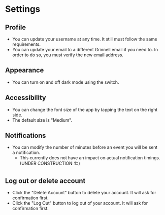 # Settings

## Profile

- You can update your username at any time. It still must follow the same requirements.
- You can update your email to a different Grinnell email if you need to. In order to do so, you must verify the new email address.

## Appearance

- You can turn on and off dark mode using the switch.

## Accessibility

- You can change the font size of the app by tapping the text on the right side.
- The default size is "Medium".

## Notifications

- You can modify the number of minutes before an event you will be sent a notification.
  - This currently does not have an impact on actual notification timings. (UNDER CONSTRUCTION :building_construction:)

## Log out or delete account

- Click the "Delete Account" button to delete your account. It will ask for confirmation first. 
- Click the "Log Out" button to log out of your account. It will ask for confirmation first.
